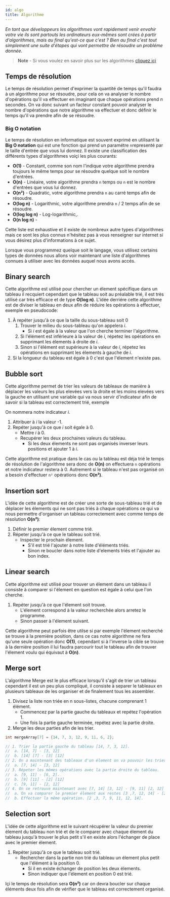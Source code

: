 ```yaml
---
id: algo
title: Algorithme
---
```

*En tant que développeurs les algorithmes vont rapidement venir envahir votre vie ils sont partouts les ordinateurs eux-mêmes sont crées à partir d'algorithmes, mais au final qu'est-ce que c'est ? Bien au final c'est tout simplement une suite d'étapes qui vont permettre de résoudre un probléme donnée.*

> **Note** - Si vous voulez en savoir plus sur les algorithmes [cliquez içi](getting-started#algorithme)

## Temps de résolution
Le temps de résolution permet d'exprimer la quantité de temps qu'il faudra à un algorithme pour se résoudre, pour cela on va analyser le nombre d'opérations qu'il va effectuer en imaginant que chaque opérations prend *n* secondes. On va donc suivant un facteur constant pouvoir analyser le nombre d'opérations que notre algorithme va effectuer et donc définir le temps qu'il va prendre afin de se résoudre.

### Big O notation
Le temps de résolution en informatique est souvent exprimé en utilisant la **Big O notation** qui est une fonction qui prend un paramétre `n`representé par le taille d'entrée que vous lui donnez. Il existe une classification des différents types d'algorithmes voiçi les plus courants:

* **O(1)** - Constant, comme son nom l'indique votre algorithme prendra toujours le même temps pour se résoudre quelque soit le nombre d'entrées.
* **O(n)** - Linéaire, votre algorithme prendra `n` temps ou `n` est le nombre d'entrées que vous lui donnez.
* **O(n²)** - Quadratic, votre algorithme prendra `n` au carré temps afin de résoudre.
* **O(log n)** - Logarithmic, votre algorithme prendra `n` / 2 temps afin de se résoudre.
* **O(log log n)** - Log-logarithmic,.
* **O(n log n)** - 

Cette liste est exhaustive et il existe de nombreux autre types d'algorithmes mais ce sont les plus connus n'hésitez pas à vous renseigner sur internet si vous désirez plus d'informations à ce sujet. 

Lorsque vous programmez quelque soit le langage, vous utilisez certains types de données nous allons voir maintenant une liste d'algorithmes connues à utiliser avec les données auquel nous avons accés.

## Binary search
Cette algorithme est utilisé pour chercher un élement spécifique dans un tableau il recquiert cependant que le tableau soit au préalable trié, il est très utilisé car très efficace et de type **O(log n)**. L'idée derriére cette algorithme est de diviser le tableau en deux afin de réduire les opérations à effectuer, exemple en pseudocode:

1. À repéter jusqu'à ce que la taille du sous-tableau soit 0
    1. Trouver le milieu du sous-tableau qu'on appelera *i*.
        * Si *i* est égale à la valeur que l'on cherche terminer l'algorithme.
    2. Si l'élément est inférieure à la valeur de *i*, répetez les opérations en supprimant les élements à droite de *i*.
    3. Sinon si l'élément est supérieure à la valeur de *i*, répetez les opérations en supprimant les élements à gauche de *i*.
2. Si la longueur du tableau est égale à 0 c'est que l'élement n'existe pas.

## Bubble sort
Cette algorithme permet de trier les valeurs de tableaux de maniére à déplacer les valeurs les plus elevées vers la droite et les moins elevées vers la gauche en utilisant une variable qui va nous servir d'indicateur afin de savoir si la tableau est correctement trié, exemple

On nommera notre indicateur *i*.

1. Attribuer à *i* la valeur -1.
2. Repéter jusqu'à ce que *i* soit égale à 0.
    * Mettre *i* à 0.
    * Recupérer les deux prochaines valeurs du tableau.
        * Si les deux élements ne sont pas organisés inverser leurs positions et ajouter 1 à *i*.

Cette algorithme est pratique dans le cas ou la tableau est déja trié le temps de résolution de l'algorithme sera donc de **O(n)** on effectuera `n` opérations et notre indicateur restera à 0. Autrement si le tableau n'est pas organisé on a besoin d'effectuer `n²` opérations donc **O(n²)**.

## Insertion sort
L'idée de cette algorithme est de créer une sorte de sous-tableau trié et de déplacer les élements qui ne sont pas triés à chaque opérations ce qui va nous permettre d'organiser un tableau correctement avec comme temps de résolution **O(n²)**:

1. Définir le premier élement comme trié.
2. Répeter jusqu'à ce que le tableau soit trié.
    * Inspecter le prochain élement.
        * S'il est trié l'ajouter à notre liste d'éléments triés.
        * Sinon re boucler dans notre liste d'elements triés et l'ajouter au bon index.

## Linear search
Cette algorithme est utilisé pour trouver un élement dans un tableau il consiste à comparer si l'élement en question est égale à celui que l'on cherche.

1. Repéter jusqu'à ce que l'élement soit trouve.
    * L'élement correspond à la valeur recherchée alors arretez le programme.
    * Sinon passer à l'élement suivant.

Cette algorithme peut parfois être utilse si par exemple l'élement recherché se trouve à la premiére position, dans ce cas notre algorithme ne fera qu'une seule opération donc **O(1)**, cependant si à l'inverse la cible se trouve à la derniére position il lui faudra parcourir tout le tableau afin de trouver l'élement voulu qui équivaut à **O(n)**.

## Merge sort
L'algorithme Merge est le plus efficace lorsqu'il s'agit de trier un tableau cependant il est un peu plus compliqué, il consiste à separer le tableaux en plusieurs tableaux de les organiser et de finalement tous les assembler.

1. Divisez la liste non triée en n sous-listes, chacune comprenant 1 élément.
    * Commencez par la partie gauche du tableaux et repétez l'opération 1.
    * Une fois la partie gauche terminée, repétez avec la partie droite.
2. Merge les deux parties afin de les trier.

```C
int mergeArray[7] = {14, 7, 3, 12, 9, 11, 6, 2};

// 1. Trier la partie gauche du tableau [14, 7, 3, 12]. 
//  a. [14, 7] - [3, 12]
//  b. [14] [7] - [3] [12]
// 2. On a maintenant des tableaux d'un élement on va pouvoir les trier en utilisant l'algorithme insertion sort.
//  a. [7, 14] - [3, 12]
// 3. Répeter les mêmes opérations avec la partie droite du tableau.
//  a. [9, 11] - [6, 2].
//  b. [9] [11] - [2] [12]
//  c. [9, 11] - [2, 12]
// 4. On se retrouve maintenant avec [7, 14] [3, 12] - [9, 11] [2, 12] il faut maintenant les merge.
//  a. On va comparer le premier élement aux restes [3 ,7, 12, 14] - [2 ,9, 11, 12].
//  b. Effectuer la même opération. [2 ,3, 7, 9, 11, 12, 14].
```

## Selection sort
L'idée de cette algorithme est le suivant récupérer la valeur du premier élement du tableau non trié et de le comparer avec chaque élement du tableau jusqu'à trouver le plus petit s'il en existe alors l'échanger de place avec le premier élement.

1. Repéter jusqu'à ce que le tableau soit trié.
    * Rechercher dans la partie non trié du tableau un élement plus petit que l'élément à la position 0.
        * Si il en existe échanger de position les deux élements.
        * Sinon indiquer que l'élement en position 0 est trié.

Içi le temps de résolution sera **O(n²)** car on devra boucler sur chaque éléments deux fois afin de vérifier que le tableau est correctement organisé.